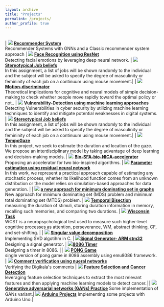 ```yaml
---
layout: archive
title: "Projects"
permalink: /projects/
author_profile: true
---
```

|     |     |     |
| --- | --- | --- |

| ![](/images/RS-GNN.png) [**Recommender System**](https://github.com/EbrahimiAmirHosein/Recommender-System) <br> Recommender Systems with GNNs and a Classic recommender system approach | ![](/images/EmotionR.jpg) [**Face Recognition using ResNet**](https://github.com/EbrahimiAmirHosein/Face-Recognition) <br> Detecting facial emotions by leveraging deep neural network.  | ![](/images/job.png) [**Stereotypical Job beliefs**](https://github.com/EbrahimiAmirHosein/Stereotypical-beliefs-about-jobs) <br>In this assignment, a list of jobs will be shown randomly to the individual and the subject will be asked to specify the degree of masculinity or femininity of each job on a continuum using mouse movement.|
| ![](/images/motion.png) [**Motion-discriminator**](https://github.com/EbrahimiAmirHosein/Motion-discriminator) <br>Theoretical implications for cognitive and neural models of simple decision-making to check whether people move rapidly toward the optimal policy or not.. | ![](/images/vuln.png) [**Vulnerability-Detection using machine learning approaches**](https://github.com/EbrahimiAmirHosein/Vulnerability-Detection) <br> Detecting Vulnerabilities in cyber security by utilizing machine learning techniques to identify and mitigate potential weaknesses in digital systems.  | ![](/images/job.png) [**Stereotypical Job beliefs**](https://github.com/EbrahimiAmirHosein/Stereotypical-beliefs-about-jobs) <br>In this assignment, a list of jobs will be shown randomly to the individual and the subject will be asked to specify the degree of masculinity or femininity of each job on a continuum using mouse movement.|
| ![](/images/gaze.png) [**TempoGaze**](https://github.com/EbrahimiAmirHosein/TempoGaze) <br>In this project, we seek to estimate the duration and location of the gaze. We propose an interdisciplinary model by taking advantage of deep learning and decision-making models. | ![](/images/accelerator.png) [**Bio-SFA-bio-NICA-accelerator**](https://github.com/EbrahimiAmirHosein/Bio-SFA-bio-NICA-accelerator) <br> Proposing an accelerator for two bio-inspired algorithms. | ![](/images/ResNet.png) [**Parameter estimation using residual neural network**](https://github.com/EbrahimiAmirHosein/Parameter-estimation-using-residual-neural-network) <br>In this work, we represent a practical approach capable of estimating any stochastic process, whether its likelihood function comes from an unknown distribution or the model relies on simulation-based approaches for data generation. |
| ![](/images/graphs.png) [**a new approach for minimum dominating set in graphs**](https://github.com/EbrahimiAmirHosein/Distributed-algorithms-for-minimum-dominating-set) <br> New approach for minimum dominating set (MDS) problem and minimum total dominating set (MTDS) problem. | ![](/images/Temp.png) [**Temporal Bisection**](https://github.com/EbrahimiAmirHosein/Temporal-Bisection) <br>measuring the duration of stimuli, storing duration information in memory, recalling such memories, and comparing two durations. | ![](/images/winsc.png) [**Wisconsin Task**](https://github.com/EbrahimiAmirHosein/Wisconsin-Card-Sorting-Test) <br>WCST is a neuropsychological test used to measure such higher-level cognitive processes as attention, perseverance, WM, abstract thinking, CF, and set-shifting. |
| ![](/images/svd.png) [**Singular value decomposition**](https://github.com/EbrahimiAmirHosein/Singular-value-decomposition) <br>Implementing SVD algotihm in C. | ![](/images/sig.png)[**Signal Generator- ARM stm32**](https://github.com/EbrahimiAmirHosein/Signal-Generator-ARM-stm32) <br>Designing a signal generator. | ![](/images/timer.png)[**8086 Timer**](https://github.com/EbrahimiAmirHosein/8086-Timer-In-Proteus) <br> Designing a timer in 8086. |
| ![](/images/pong.png) [**PONG Game**](https://github.com/EbrahimiAmirHosein/PONG-Game-in-8086-assembly) <br>single version of pong game in 8086 assembly using emu8086 framework. | ![](/images/nn.png) [**Comment verification using nueral networks**](https://github.com/EbrahimiAmirHosein/comment_verification) <br>Verifying the Digikala's comments | ![](/images/cancer.png) [**Feature Selection and Cancer Detection**](https://github.com/EbrahimiAmirHosein/Feature-Selection-and-Cancer-Detection/tree/main) <br>leveraging feature selection techniques to extract the most relevant features and then applying machine learning models to detect cancer.|
| ![](/images/GAN.png) [**Generative adversarial networks (GANs) Practice**](https://github.com/EbrahimiAmirHosein/GAN-practice) <be> Some implementation of GANs variant.| ![](/images/Ard.png) [**Arduino Projects**](https://github.com/EbrahimiAmirHosein/arduino-exercise) <be> Implementing some projects with Arduino Uno.|
